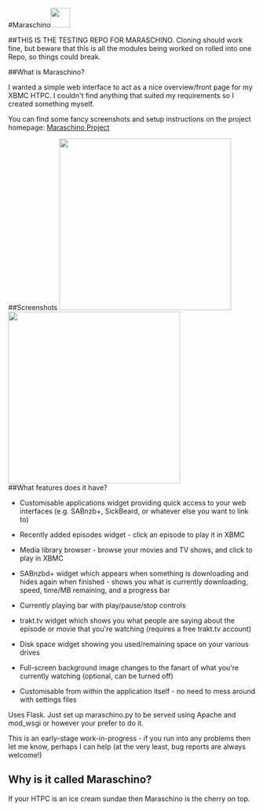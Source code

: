 #Maraschino<img src=https://github.com/Maraschino/maraschino/raw/master/static/images/maraschino_logo.png width="40">

##THIS IS THE TESTING REPO FOR MARASCHINO. 
Cloning should work fine, but beware that this is all the modules being worked on rolled into one Repo, so things could break.

##What is Maraschino?

I wanted a simple web interface to act as a nice overview/front page for my XBMC HTPC. I couldn't find anything that suited my requirements so I created something myself.

You can find some fancy screenshots and setup instructions on the project homepage:
[Maraschino Project](http://www.maraschinoproject.com/ "Maraschino Project")

##Screenshots
<img src="http://www.maraschinoproject.com/static/images/screenshot1.jpg" width="350"><img src="http://www.maraschinoproject.com/static/images/screenshot2.jpg" width="350">   
##What features does it have?

* Customisable applications widget providing quick access to your web interfaces (e.g. SABnzb+,
  SickBeard, or whatever else you want to link to)

* Recently added episodes widget - click an episode to play it in XBMC

* Media library browser - browse your movies and TV shows, and click to play in XBMC

* SABnzbd+ widget which appears when something is downloading and hides again when finished -
  shows you what is currently downloading, speed, time/MB remaining, and a progress bar

* Currently playing bar with play/pause/stop controls

* trakt.tv widget which shows you what people are saying about the episode or movie that you're
  watching (requires a free trakt.tv account)

* Disk space widget showing you used/remaining space on your various drives

* Full-screen background image changes to the fanart of what you're currently watching (optional,
  can be turned off)

* Customisable from within the application itself - no need to mess around with settings files

Uses Flask. Just set up maraschino.py to be served using Apache and mod_wsgi or however
your prefer to do it.

This is an early-stage work-in-progress - if you run into any problems then let me know,
perhaps I can help (at the very least, bug reports are always welcome!)



Why is it called Maraschino?
----------------------------

If your HTPC is an ice cream sundae then Maraschino is the cherry on top.